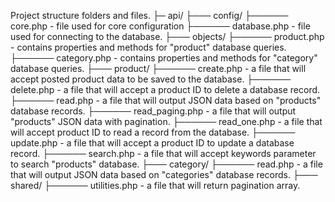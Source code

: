 Project structure folders and files.
├─ api/
├─── config/
├────── core.php - file used for core configuration
├────── database.php - file used for connecting to the database.
├─── objects/
├────── product.php - contains properties and methods for "product" database queries.
├────── category.php - contains properties and methods for "category" database queries.
├─── product/
├────── create.php - a file that will accept posted product data to be saved to the database.
├────── delete.php - a file that will accept a product ID to delete a database record.
├────── read.php - a file that will output JSON data based on "products" database records.
├────── read_paging.php - a file that will output "products" JSON data with pagination.
├────── read_one.php - a file that will accept product ID to read a record from the database.
├────── update.php - a file that will accept a product ID to update a database record.
├────── search.php - a file that will accept keywords parameter to search "products" database.
├─── category/
├────── read.php - a file that will output JSON data based on "categories" database records.
├─── shared/
├────── utilities.php - a file that will return pagination array.